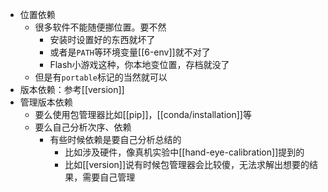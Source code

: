 - 位置依赖
    - 很多软件不能随便挪位置。要不然
      - 安装时设置好的东西就坏了
      - 或者是`PATH`等环境变量[[6-env]]就不对了
      - Flash小游戏这种，你本地变位置，存档就没了
    - 但是有`portable`标记的当然就可以
- 版本依赖：参考[[version]]
- 管理版本依赖
  - 要么使用包管理器比如[[pip]]，[[conda/installation]]等
  - 要么自己分析次序、依赖
    - 有些时候依赖是要自己分析总结的
      - 比如涉及硬件，像真机实验中[[hand-eye-calibration]]提到的
      - 比如[[version]]说有时候包管理器会比较傻，无法求解出想要的结果，需要自己管理